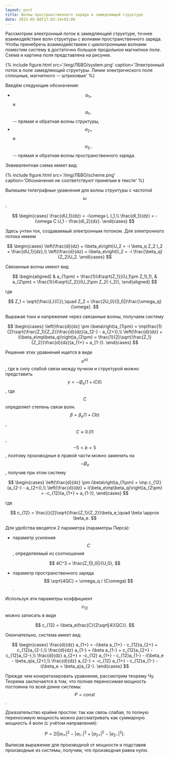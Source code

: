 ```yaml
---
layout: post
title: Волны пространственного заряда в замедляющей структуре
date: 2015-05-08T17:03:14+03:00
---
```


Рассмотрим электронный поток в замедляющей структуре, точнее взаимодействие волн структуры с волнами пространственного заряда. Чтобы пренебречь взаимодействием с циклотронными волнами поместим систему в достаточно большое продольное магнитное поле. Схема и картина поля представлена на рисунке.

{% include figure.html src='/img/ЛБВО/system.png' caption='Электронный поток в поле замедляющей структуры. Линии электрического поля сплошные, магнитного -- штриховые' %}

Введём следующие обозначения:

* $$ a_{1+} $$ и $$ a_{1-} $$ -- прямая и обратная волны структуры,
* $$ a_{2+} $$ и $$ a_{2-} $$ -- прямая и обратная волны пространственного заряда.

Эквивалентная схема имеет вид:

{% include figure.html src='/img/ЛБВО/scheme.png' caption='Обозначения не соответствуют принятым в тексте' %}


Выпишем телеграфные уравнения для волны структуры с частотой $$ \omega $$:

$$
	\begin{cases}
	\frac{dU_1}{dz} = -i\omega L I_1,\\
	\frac{dI_1}{dz} = -i\omega C U_1 - \frac{dI_2}{dz}.	
	\end{cases}
$$

Здесь учтен ток, создаваемый электронным потоком. Для электронного потока имеем

$$
	\begin{cases}
	\left(\frac{d}{dz} + i\beta_e\right)U_2 = -i \beta_q Z_2 I_2 + \frac{dU_1}{dz},\\
	\left(\frac{d}{dz} + i\beta_e\right)I_2 = -i \frac{\beta_q}{Z_2}U_2.
	\end{cases}
$$

Связанные волны имеют вид

$$
	\begin{aligned}
	& a_{1\pm} = \frac{1}{4\sqrt{Z_1}}(U_1\pm Z_1I_1),
	& a_{2\pm} = \frac{1}{4\sqrt{Z_2}}(U_2\pm Z_2(-I_2)),
	\end{aligned}
$$

где

$$
	Z_1 = \sqrt{\frac{L}{C}},\quad Z_2 = \frac{2U_0}{|I_0|}\frac{\omega_q}{\omega}.
$$

Выражая токи и напряжения через связанные волны, получаем систему

$$
	\begin{cases}
	\left(\frac{d}{dz} \pm i\beta\right)a_{1\pm} = \mp\frac{1}{2}\sqrt{\frac{Z_1}{Z_2}}\frac{d}{dz}(a_{2-} - a_{2+}),\\
	\left(\frac{d}{dz} + i(\beta_e\mp\beta_q)\right)a_{2\pm} = \frac{1}{2}\sqrt{\frac{Z_1}{Z_2}}\frac{d}{dz}(a_{1+} + a_{1-}).
	\end{cases}
$$

Решение этих уравнений ищется в виде $$ e^{\gamma z} $$, где в силу слабой связи между пучком и структурой можно представить $$ \gamma = -i\beta_e(1+iC\delta) $$, где $$ C $$ определяет степень связи волн. $$ \beta = \beta_e(1+Cb) $$, $$ C \approx 0.01 $$, $$ -5 < b < 5 $$, поэтому производные в правой части можно заменить на $$ -i\beta_e $$, получив при этом систему

$$
	\begin{cases}
	\left(\frac{d}{dz} \pm i\beta\right)a_{1\pm} = \mp c_{12}(a_{2-} - a_{2+}),\\
	\left(\frac{d}{dz} + i(\beta_e\mp\beta_q)\right)a_{2\pm} = -c_{12}(a_{1+} + a_{1-}),
	\end{cases}
$$

где 

$$
	c_{12} = \frac{i}{2}\sqrt{\frac{Z_1}{Z_2}}\beta_e,\quad \beta \approx \beta_e.
$$

Для удобства вводятся 2 параметра (параметры Пирса):

* параметр усиления $$ C $$, определяемый из соотношения

$$
	4C^3 = \frac{Z_1|I_0|}{U_0},
$$

* параметр пространственного заряда $$ \sqrt{4QC} = \omega_q / (C\omega) $$.

Используя эти параметры коэффициент $$ c_{12} $$ можно записать в виде

$$
	c_{12} = i\beta_e\frac{C}{2\sqrt[4]{QC}}.
$$

Окончательно, система имеет вид:

$$
	\begin{cases}
		\frac{d}{dz} a_{1+} = -i\beta a_{1+} - c_{12}a_{2+} + c_{12}a_{2-},\\
		\frac{d}{dz} a_{1-} = i\beta a_{1-} + c_{12}a_{2+} - c_{12}a_{2-},\\
		\frac{d}{dz} a_{2+} = -c_{12} a_{1+} - c_{12}a_{1-} - i(\beta_e - \beta_q)a_{2+},\\
		\frac{d}{dz} a_{2-} = -c_{12} a_{1+} - c_{12}a_{1-} - i(\beta_e + \beta_q)a_{2-}.
	\end{cases}
$$

Прежде чем конкретизировать уравнения, рассмотрим теорему Чу. Теорема заключается в том, что полная переносимая мощность постоянна по всей длине системы: $$ P = const $$.

Доказательство крайне простое: так как связь слабая, то полную переносимую мощность можно рассматривать как суммарную мощность 4 волн (с учётом направления):

$$
	P = 2(|a_{1+}|^2 - |a_{1-}|^2 + |a_{2+}|^2 - |a_{2-}|^2).
$$

Выписав выражение для производной от мощности и подставив производные из системы, получим, что производная равна нулю.